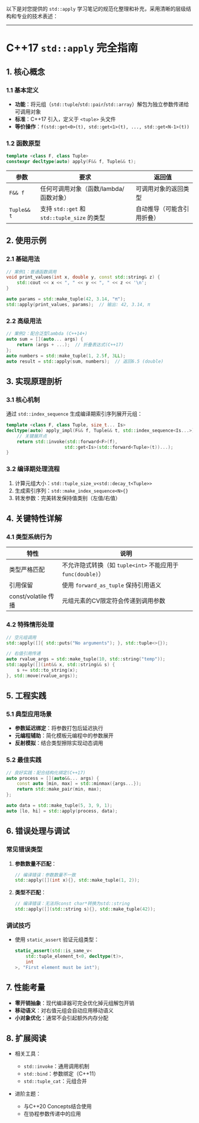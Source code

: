 以下是对您提供的 `std::apply` 学习笔记的规范化整理和补充，采用清晰的层级结构和专业的技术表述：

---

# C++17 `std::apply` 完全指南

## 1. 核心概念
### 1.1 基本定义
- **功能**：将元组（`std::tuple`/`std::pair`/`std::array`）解包为独立参数传递给可调用对象
- **标准**：C++17 引入，定义于 `<tuple>` 头文件
- **等价操作**：`f(std::get<0>(t), std::get<1>(t), ..., std::get<N-1>(t))`

### 1.2 函数原型
```cpp
template <class F, class Tuple>
constexpr decltype(auto) apply(F&& f, Tuple&& t);
```

| 参数        | 要求                          | 返回值              |
|-------------|-----------------------------|-------------------|
| `F&& f`     | 任何可调用对象（函数/lambda/函数对象） | 可调用对象的返回类型    |
| `Tuple&& t` | 支持 `std::get` 和 `std::tuple_size` 的类型 | 自动推导（可能含引用折叠）|

## 2. 使用示例
### 2.1 基础用法
```cpp
// 案例1：普通函数调用
void print_values(int x, double y, const std::string& z) {
    std::cout << x << ", " << y << ", " << z << '\n';
}

auto params = std::make_tuple(42, 3.14, "π");
std::apply(print_values, params);  // 输出: 42, 3.14, π
```

### 2.2 高级用法
```cpp
// 案例2：配合泛型lambda (C++14+)
auto sum = [](auto... args) { 
    return (args + ...);  // 折叠表达式(C++17)
};
auto numbers = std::make_tuple(1, 2.5f, 3LL);
auto result = std::apply(sum, numbers);  // 返回6.5 (double)
```

## 3. 实现原理剖析
### 3.1 核心机制
通过 `std::index_sequence` 生成编译期索引序列展开元组：

```cpp
template <class F, class Tuple, size_t... Is>
decltype(auto) apply_impl(F&& f, Tuple&& t, std::index_sequence<Is...>) {
    // 关键展开点
    return std::invoke(std::forward<F>(f), 
                      std::get<Is>(std::forward<Tuple>(t))...);
}
```

### 3.2 编译期处理流程
1. 计算元组大小：`std::tuple_size_v<std::decay_t<Tuple>>`
2. 生成索引序列：`std::make_index_sequence<N>{}`
3. 转发参数：完美转发保持值类别（左值/右值）

## 4. 关键特性详解
### 4.1 类型系统行为
| 特性                | 说明                                                                 |
|---------------------|----------------------------------------------------------------------|
| 类型严格匹配         | 不允许隐式转换（如 `tuple<int>` 不能应用于 `func(double)`）           |
| 引用保留             | 使用 `forward_as_tuple` 保持引用语义                                |
| const/volatile 传播  | 元组元素的CV限定符会传递到调用参数                                   |

### 4.2 特殊情形处理
```cpp
// 空元组调用
std::apply([]{ std::puts("No arguments"); }, std::tuple<>{});

// 右值引用传递
auto rvalue_args = std::make_tuple(10, std::string("temp"));
std::apply([](int&& x, std::string&& s) {
    s += std::to_string(x);
}, std::move(rvalue_args));
```

## 5. 工程实践
### 5.1 典型应用场景
- **参数延迟绑定**：将参数打包后延迟执行
- **元编程辅助**：简化模板元编程中的参数展开
- **反射模拟**：结合类型擦除实现动态调用

### 5.2 最佳实践
```cpp
// 良好实践：配合结构化绑定(C++17)
auto process = [](auto&&... args) {
    const auto [min, max] = std::minmax({args...});
    return std::make_pair(min, max);
};

auto data = std::make_tuple(5, 3, 9, 1);
auto [lo, hi] = std::apply(process, data);
```

## 6. 错误处理与调试
### 常见错误类型
1. **参数数量不匹配**：
   ```cpp
   // 编译错误：参数数量不一致
   std::apply([](int x){}, std::make_tuple(1, 2)); 
   ```

2. **类型不匹配**：
   ```cpp
   // 编译错误：无法将const char*转换为std::string
   std::apply([](std::string s){}, std::make_tuple(42)); 
   ```

### 调试技巧
- 使用 `static_assert` 验证元组类型：
  ```cpp
  static_assert(std::is_same_v<
      std::tuple_element_t<0, decltype(t)>,
      int
  >, "First element must be int");
  ```

## 7. 性能考量
- **零开销抽象**：现代编译器可完全优化掉元组解包开销
- **移动语义**：对右值元组会自动应用移动语义
- **小对象优化**：通常不会引起额外内存分配

## 8. 扩展阅读
- 相关工具：
  - `std::invoke`：通用调用机制
  - `std::bind`：参数绑定（C++11）
  - `std::tuple_cat`：元组合并

- 进阶主题：
  - 与C++20 Concepts结合使用
  - 在协程参数传递中的应用
